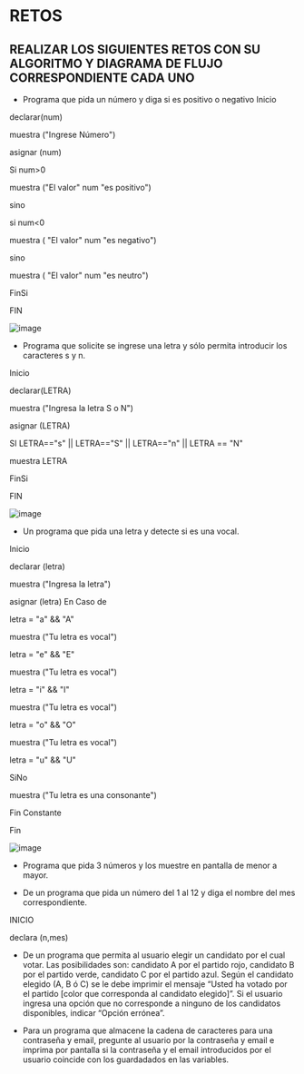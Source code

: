 # RETOS
## REALIZAR LOS SIGUIENTES RETOS CON SU ALGORITMO Y DIAGRAMA DE FLUJO CORRESPONDIENTE CADA UNO 

* Programa que pida un número y diga si es positivo o negativo
Inicio

declarar(num)

muestra ("Ingrese Número")

asignar (num)

Si num>0

muestra ("El valor" num "es positivo")

sino

  si num<0

muestra ( "El valor" num "es negativo")

  sino 
  
  muestra ( "El valor" num "es neutro")

FinSi

FIN

![image](https://user-images.githubusercontent.com/101668305/161143498-8ff5a63a-dfde-4da8-86bc-5302b53bfb34.png)


* Programa que solicite se ingrese una letra y sólo permita introducir los caracteres s y n.

Inicio

declarar(LETRA)

muestra ("Ingresa la letra S o N")

asignar (LETRA)

SI LETRA=="s" || LETRA=="S" || LETRA=="n" || LETRA == "N"

muestra LETRA

FinSi

FIN

![image](https://user-images.githubusercontent.com/101668305/161140742-764f76f0-7b5c-42a0-8f18-36218ddb7e3f.png)

* Un programa que pida una letra y detecte si es una vocal. 

Inicio

declarar (letra)

muestra ("Ingresa la letra")

asignar (letra)
 En Caso de

letra = "a" && "A"

muestra ("Tu letra es vocal")

letra = "e" && "E"

muestra ("Tu letra es vocal")

letra = "i" && "I"

muestra ("Tu letra es vocal")

letra = "o" && "O"

muestra ("Tu letra es vocal")

letra = "u" && "U"
 
 SiNo 
 
 muestra ("Tu letra es una consonante")

Fin Constante

Fin

![image](https://user-images.githubusercontent.com/101668305/161145407-6915703d-28d2-4aea-a28f-17df0b0bd8b3.png)

* Programa que pida 3 números y los muestre en pantalla de menor a mayor.  


* De un programa que pida un número del 1 al 12 y diga el nombre del mes correspondiente.

INICIO

declara (n,mes)

* De un programa que permita al usuario elegir un candidato por el cual votar. Las posibilidades son: candidato A por el partido rojo, candidato B por el partido verde, candidato C por el partido azul. Según el candidato elegido (A, B ó C) se le debe imprimir el mensaje “Usted ha votado por el partido [color que corresponda al candidato elegido]”. Si el usuario ingresa una opción que no corresponde a ninguno de los candidatos disponibles, indicar “Opción errónea”.


* Para un programa que almacene la cadena de caracteres para una contraseña y email, pregunte al usuario por la contraseña y email e imprima por pantalla si la contraseña y el email introducidos por el usuario coincide con los guardadados en las variables.



